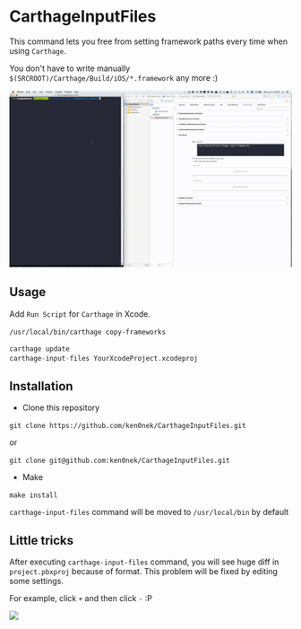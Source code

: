 # CarthageInputFiles

This command lets you free from setting framework paths every time when using `Carthage`.

You don't have to write manually `$(SRCROOT)/Carthage/Build/iOS/*.framework` any more :)

![](./Resources/usage.gif)

## Usage

Add `Run Script` for `Carthage` in Xcode.

`/usr/local/bin/carthage copy-frameworks`

```swift
carthage update
carthage-input-files YourXcodeProject.xcodeproj
```

## Installation

- Clone this repository

`git clone https://github.com/ken0nek/CarthageInputFiles.git`

or

`git clone git@github.com:ken0nek/CarthageInputFiles.git`

- Make

`make install`

`carthage-input-files` command will be moved to `/usr/local/bin` by default

## Little tricks

After executing `carthage-input-files` command, you will see huge diff in `project.pbxproj` because of format.
This problem will be fixed by editing some settings.

For example, click `+` and then click `-` :P

![](./Resources/work-around.gif)

